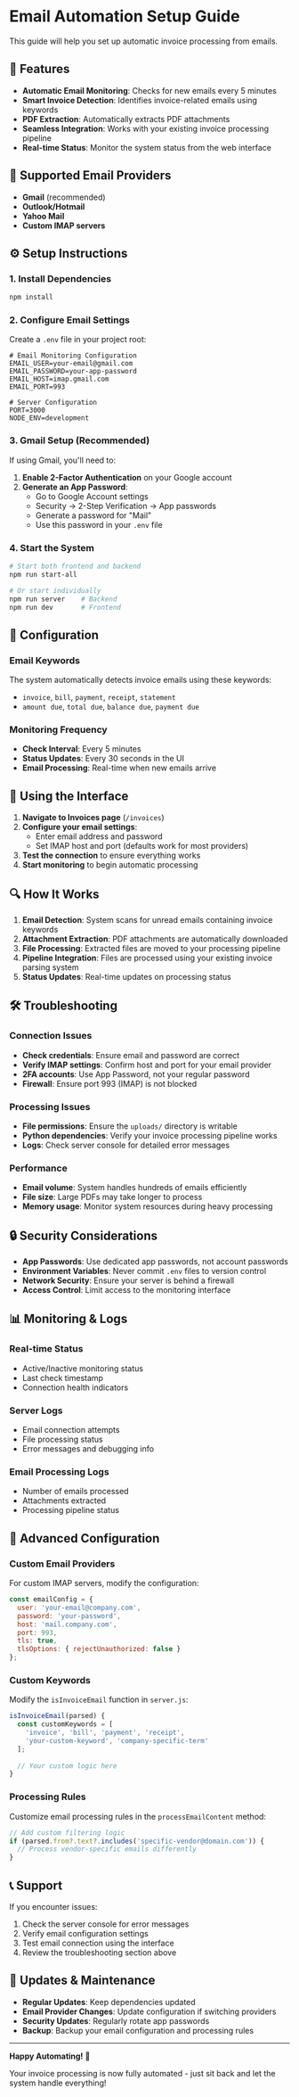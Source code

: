 # Email Automation Setup Guide

This guide will help you set up automatic invoice processing from emails.

## 🚀 Features

- **Automatic Email Monitoring**: Checks for new emails every 5 minutes
- **Smart Invoice Detection**: Identifies invoice-related emails using keywords
- **PDF Extraction**: Automatically extracts PDF attachments
- **Seamless Integration**: Works with your existing invoice processing pipeline
- **Real-time Status**: Monitor the system status from the web interface

## 📧 Supported Email Providers

- **Gmail** (recommended)
- **Outlook/Hotmail**
- **Yahoo Mail**
- **Custom IMAP servers**

## ⚙️ Setup Instructions

### 1. Install Dependencies

```bash
npm install
```

### 2. Configure Email Settings

Create a `.env` file in your project root:

```env
# Email Monitoring Configuration
EMAIL_USER=your-email@gmail.com
EMAIL_PASSWORD=your-app-password
EMAIL_HOST=imap.gmail.com
EMAIL_PORT=993

# Server Configuration
PORT=3000
NODE_ENV=development
```

### 3. Gmail Setup (Recommended)

If using Gmail, you'll need to:

1. **Enable 2-Factor Authentication** on your Google account
2. **Generate an App Password**:
   - Go to Google Account settings
   - Security → 2-Step Verification → App passwords
   - Generate a password for "Mail"
   - Use this password in your `.env` file

### 4. Start the System

```bash
# Start both frontend and backend
npm run start-all

# Or start individually
npm run server    # Backend
npm run dev       # Frontend
```

## 🔧 Configuration

### Email Keywords

The system automatically detects invoice emails using these keywords:
- `invoice`, `bill`, `payment`, `receipt`, `statement`
- `amount due`, `total due`, `balance due`, `payment due`

### Monitoring Frequency

- **Check Interval**: Every 5 minutes
- **Status Updates**: Every 30 seconds in the UI
- **Email Processing**: Real-time when new emails arrive

## 📱 Using the Interface

1. **Navigate to Invoices page** (`/invoices`)
2. **Configure your email settings**:
   - Enter email address and password
   - Set IMAP host and port (defaults work for most providers)
3. **Test the connection** to ensure everything works
4. **Start monitoring** to begin automatic processing

## 🔍 How It Works

1. **Email Detection**: System scans for unread emails containing invoice keywords
2. **Attachment Extraction**: PDF attachments are automatically downloaded
3. **File Processing**: Extracted files are moved to your processing pipeline
4. **Pipeline Integration**: Files are processed using your existing invoice parsing system
5. **Status Updates**: Real-time updates on processing status

## 🛠️ Troubleshooting

### Connection Issues

- **Check credentials**: Ensure email and password are correct
- **Verify IMAP settings**: Confirm host and port for your email provider
- **2FA accounts**: Use App Password, not your regular password
- **Firewall**: Ensure port 993 (IMAP) is not blocked

### Processing Issues

- **File permissions**: Ensure the `uploads/` directory is writable
- **Python dependencies**: Verify your invoice processing pipeline works
- **Logs**: Check server console for detailed error messages

### Performance

- **Email volume**: System handles hundreds of emails efficiently
- **File size**: Large PDFs may take longer to process
- **Memory usage**: Monitor system resources during heavy processing

## 🔒 Security Considerations

- **App Passwords**: Use dedicated app passwords, not account passwords
- **Environment Variables**: Never commit `.env` files to version control
- **Network Security**: Ensure your server is behind a firewall
- **Access Control**: Limit access to the monitoring interface

## 📊 Monitoring & Logs

### Real-time Status
- Active/Inactive monitoring status
- Last check timestamp
- Connection health indicators

### Server Logs
- Email connection attempts
- File processing status
- Error messages and debugging info

### Email Processing Logs
- Number of emails processed
- Attachments extracted
- Processing pipeline status

## 🚀 Advanced Configuration

### Custom Email Providers

For custom IMAP servers, modify the configuration:

```javascript
const emailConfig = {
  user: 'your-email@company.com',
  password: 'your-password',
  host: 'mail.company.com',
  port: 993,
  tls: true,
  tlsOptions: { rejectUnauthorized: false }
};
```

### Custom Keywords

Modify the `isInvoiceEmail` function in `server.js`:

```javascript
isInvoiceEmail(parsed) {
  const customKeywords = [
    'invoice', 'bill', 'payment', 'receipt',
    'your-custom-keyword', 'company-specific-term'
  ];
  
  // Your custom logic here
}
```

### Processing Rules

Customize email processing rules in the `processEmailContent` method:

```javascript
// Add custom filtering logic
if (parsed.from?.text?.includes('specific-vendor@domain.com')) {
  // Process vendor-specific emails differently
}
```

## 📞 Support

If you encounter issues:

1. Check the server console for error messages
2. Verify email configuration settings
3. Test email connection using the interface
4. Review the troubleshooting section above

## 🔄 Updates & Maintenance

- **Regular Updates**: Keep dependencies updated
- **Email Provider Changes**: Update configuration if switching providers
- **Security Updates**: Regularly rotate app passwords
- **Backup**: Backup your email configuration and processing rules

---

**Happy Automating! 🎉**

Your invoice processing is now fully automated - just sit back and let the system handle everything!
